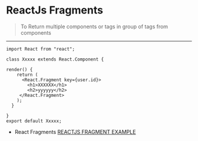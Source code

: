 # ReactJs Fragments 
> To Return multiple components or tags in group of tags from components 
---
```
import React from "react";

class Xxxxx extends React.Component {

render() {
    return (
      <React.Fragment key={user.id}>
        <h1>XXXXXX</h1>
        <h2>yyyyyy</h2>        
     </React.Fragment>
    );
  }

}
export default Xxxxx;
```

* React Fragments 
[REACTJS FRAGMENT EXAMPLE](https://github.com/adarshkumarsingh83/reactjs/tree/master/APPLICATIONS/react-fragement)